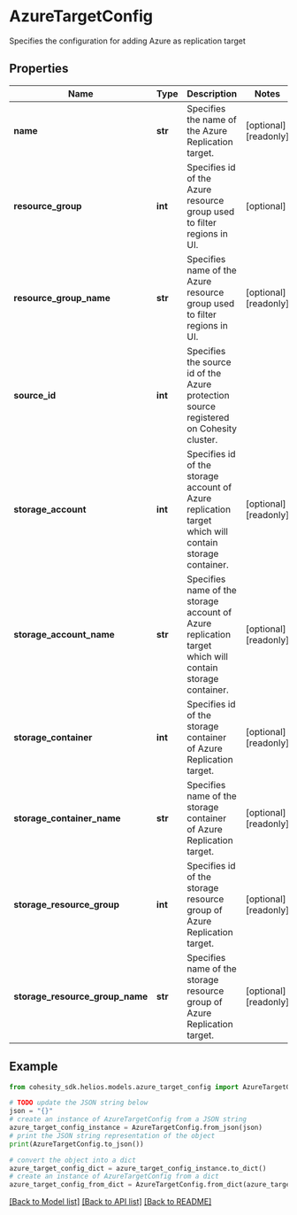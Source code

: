# AzureTargetConfig

Specifies the configuration for adding Azure as replication target

## Properties

Name | Type | Description | Notes
------------ | ------------- | ------------- | -------------
**name** | **str** | Specifies the name of the Azure Replication target. | [optional] [readonly] 
**resource_group** | **int** | Specifies id of the Azure resource group used to filter regions in UI. | [optional] 
**resource_group_name** | **str** | Specifies name of the Azure resource group used to filter regions in UI. | [optional] [readonly] 
**source_id** | **int** | Specifies the source id of the Azure protection source registered on Cohesity cluster. | 
**storage_account** | **int** | Specifies id of the storage account of Azure replication target which will contain storage container. | [optional] [readonly] 
**storage_account_name** | **str** | Specifies name of the storage account of Azure replication target which will contain storage container. | [optional] [readonly] 
**storage_container** | **int** | Specifies id of the storage container of Azure Replication target. | [optional] [readonly] 
**storage_container_name** | **str** | Specifies name of the storage container of Azure Replication target. | [optional] [readonly] 
**storage_resource_group** | **int** | Specifies id of the storage resource group of Azure Replication target. | [optional] [readonly] 
**storage_resource_group_name** | **str** | Specifies name of the storage resource group of Azure Replication target. | [optional] [readonly] 

## Example

```python
from cohesity_sdk.helios.models.azure_target_config import AzureTargetConfig

# TODO update the JSON string below
json = "{}"
# create an instance of AzureTargetConfig from a JSON string
azure_target_config_instance = AzureTargetConfig.from_json(json)
# print the JSON string representation of the object
print(AzureTargetConfig.to_json())

# convert the object into a dict
azure_target_config_dict = azure_target_config_instance.to_dict()
# create an instance of AzureTargetConfig from a dict
azure_target_config_from_dict = AzureTargetConfig.from_dict(azure_target_config_dict)
```
[[Back to Model list]](../README.md#documentation-for-models) [[Back to API list]](../README.md#documentation-for-api-endpoints) [[Back to README]](../README.md)


